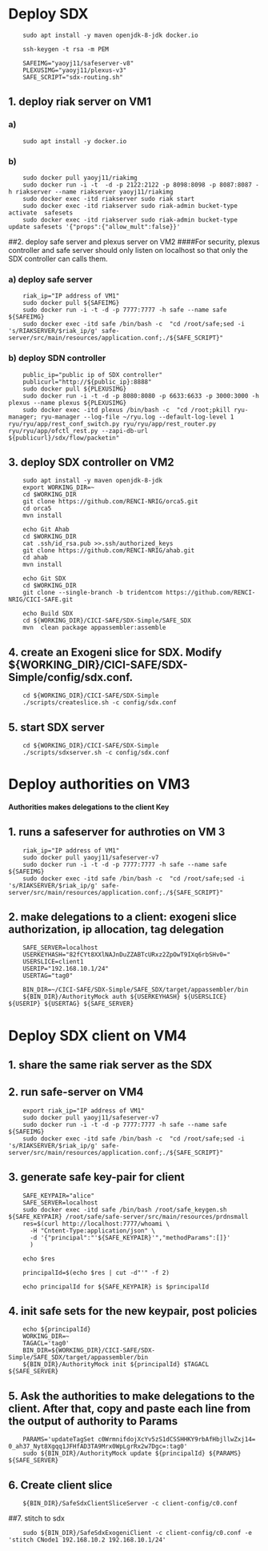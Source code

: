 # Deploy SDX

        sudo apt install -y maven openjdk-8-jdk docker.io
        
        ssh-keygen -t rsa -m PEM
        
        SAFEIMG="yaoyj11/safeserver-v8"
        PLEXUSIMG="yaoyj11/plexus-v3"
        SAFE_SCRIPT="sdx-routing.sh"

## 1. deploy riak server on VM1
### a) 

        sudo apt install -y docker.io

### b) 

        sudo docker pull yaoyj11/riakimg
        sudo docker run -i -t  -d -p 2122:2122 -p 8098:8098 -p 8087:8087 -h riakserver --name riakserver yaoyj11/riakimg
        sudo docker exec -itd riakserver sudo riak start
        sudo docker exec -itd riakserver sudo riak-admin bucket-type activate  safesets
        sudo docker exec -itd riakserver sudo riak-admin bucket-type update safesets '{"props":{"allow_mult":false}}'

##2. deploy safe server and plexus server on VM2
####For security, plexus controller and safe server should only listen on localhost so that only the SDX controller can calls them.
###  a) deploy safe server

        riak_ip="IP address of VM1"
        sudo docker pull ${SAFEIMG}
        sudo docker run -i -t -d -p 7777:7777 -h safe --name safe ${SAFEIMG}
        sudo docker exec -itd safe /bin/bash -c  "cd /root/safe;sed -i 's/RIAKSERVER/$riak_ip/g' safe-server/src/main/resources/application.conf;./${SAFE_SCRIPT}"

###  b) deploy SDN controller

        public_ip="public ip of SDX controller"
        publicurl="http://${public_ip}:8888"
        sudo docker pull ${PLEXUSIMG}
        sudo docker run -i -t -d -p 8080:8080 -p 6633:6633 -p 3000:3000 -h plexus --name plexus ${PLEXUSIMG}
        sudo docker exec -itd plexus /bin/bash -c  "cd /root;pkill ryu-manager; ryu-manager --log-file ~/ryu.log --default-log-level 1 ryu/ryu/app/rest_conf_switch.py ryu/ryu/app/rest_router.py ryu/ryu/app/ofctl_rest.py --zapi-db-url ${publicurl}/sdx/flow/packetin"

## 3. deploy SDX controller on VM2

        sudo apt install -y maven openjdk-8-jdk
        export WORKING_DIR=~
        cd $WORKING_DIR
        git clone https://github.com/RENCI-NRIG/orca5.git
        cd orca5
        mvn install
        
        echo Git Ahab
        cd $WORKING_DIR
        cat .ssh/id_rsa.pub >>.ssh/authorized_keys
        git clone https://github.com/RENCI-NRIG/ahab.git
        cd ahab
        mvn install
        
        echo Git SDX
        cd $WORKING_DIR
        git clone --single-branch -b tridentcom https://github.com/RENCI-NRIG/CICI-SAFE.git
        
        echo Build SDX
        cd ${WORKING_DIR}/CICI-SAFE/SDX-Simple/SAFE_SDX
        mvn  clean package appassembler:assemble

## 4. create an Exogeni slice for SDX. Modify ${WORKING_DIR}/CICI-SAFE/SDX-Simple/config/sdx.conf.

        cd ${WORKING_DIR}/CICI-SAFE/SDX-Simple
        ./scripts/createslice.sh -c config/sdx.conf

## 5. start SDX server

        cd ${WORKING_DIR}/CICI-SAFE/SDX-Simple
        ./scripts/sdxserver.sh -c config/sdx.conf


# Deploy authorities on VM3
#### Authorities makes delegations to the client Key

## 1. runs a safeserver for authroties on VM 3

        riak_ip="IP address of VM1"
        sudo docker pull yaoyj11/safeserver-v7
        sudo docker run -i -t -d -p 7777:7777 -h safe --name safe ${SAFEIMG}
        sudo docker exec -itd safe /bin/bash -c  "cd /root/safe;sed -i 's/RIAKSERVER/$riak_ip/g' safe-server/src/main/resources/application.conf;./${SAFE_SCRIPT}"

## 2. make delegations to a client: exogeni slice authorization, ip allocation, tag delegation

        SAFE_SERVER=localhost
        USERKEYHASH="82fCYt8XXlNAJnDuZZABTcURxz2ZpOwT9IXq6rbSHv0="
        USERSLICE=client1
        USERIP="192.168.10.1/24"
        USERTAG="tag0"
        
        BIN_DIR=~/CICI-SAFE/SDX-Simple/SAFE_SDX/target/appassembler/bin
        ${BIN_DIR}/AuthorityMock auth ${USERKEYHASH} ${USERSLICE} ${USERIP} ${USERTAG} ${SAFE_SERVER}

# Deploy SDX client on VM4

## 1. share the same riak server as the SDX

## 2. run safe-server on VM4

        export riak_ip="IP address of VM1"
        sudo docker pull yaoyj11/safeserver-v7
        sudo docker run -i -t -d -p 7777:7777 -h safe --name safe ${SAFEIMG}
        sudo docker exec -itd safe /bin/bash -c  "cd /root/safe;sed -i 's/RIAKSERVER/$riak_ip/g' safe-server/src/main/resources/application.conf;./${SAFE_SCRIPT}"

## 3. generate safe key-pair for client

        SAFE_KEYPAIR="alice"
        SAFE_SERVER=localhost
        sudo docker exec -itd safe /bin/bash /root/safe_keygen.sh ${SAFE_KEYPAIR} /root/safe/safe-server/src/main/resources/prdnsmall
        res=$(curl http://localhost:7777/whoami \
          -H "Cntent-Type:application/json" \
          -d '{"principal":"'${SAFE_KEYPAIR}'","methodParams":[]}'
          )
        
        echo $res
        
        principalId=$(echo $res | cut -d"'" -f 2)
        
        echo principalId for ${SAFE_KEYPAIR} is $principalId

## 4. init safe sets for the new keypair, post policies
        
        echo ${principalId}
        WORKING_DIR=~
        TAGACL='tag0'
        BIN_DIR=${WORKING_DIR}/CICI-SAFE/SDX-Simple/SAFE_SDX/target/appassembler/bin
        ${BIN_DIR}/AuthorityMock init ${principalId} $TAGACL ${SAFE_SERVER}

## 5. Ask the authorities to make delegations to the client. After that, copy and paste each line from the output of authority to Params

        PARAMS='updateTagSet c0WrmnifdojXcYv5zS1dCSSHHKY9rbAfHbjllwZxj14= 0_ah37_Nyt8Xgqq1JFHfAD3TA9Mrx0WpLgrRx2w7Dgc=:tag0'
        sudo ${BIN_DIR}/AuthorityMock update ${principalId} ${PARAMS} ${SAFE_SERVER}

## 6. Create client slice

        ${BIN_DIR}/SafeSdxClientSliceServer -c client-config/c0.conf

##7. stitch to sdx

        sudo ${BIN_DIR}/SafeSdxExogeniClient -c client-config/c0.conf -e 'stitch CNode1 192.168.10.2 192.168.10.1/24'


